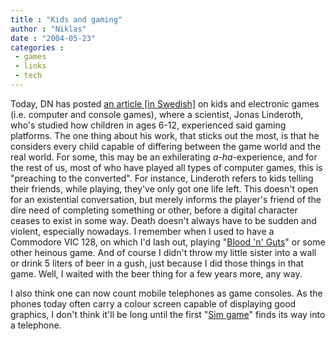 ```yaml
---
title : "Kids and gaming"
author : "Niklas"
date : "2004-05-23"
categories : 
 - games
 - links
 - tech
---
```


Today, DN has posted [an article \[in Swedish\]](http://www.dn.se/DNet/jsp/polopoly.jsp?d=147&a=268683&previousRenderType=6) on kids and electronic games (i.e. computer and console games), where a scientist, Jonas Linderoth, who's studied how children in ages 6-12, experienced said gaming platforms. The one thing about his work, that sticks out the most, is that he considers every child capable of differing between the game world and the real world. For some, this may be an exhilerating _a-ha_\-experience, and for the rest of us, most of who have played all types of computer games, this is "preaching to the converted". For instance, Linderoth refers to kids telling their friends, while playing, they've only got one life left. This doesn't open for an existential conversation, but merely informs the player's friend of the dire need of completing something or other, before a digital character ceases to exist in some way. Death doesn't always have to be sudden and violent, especially nowadays. I remember when I used to have a Commodore VIC 128, on which I'd lash out, playing "[Blood 'n' Guts](http://www.lemon64.com/games/details.php?ID=304)" or some other heinous game. And of course I didn't throw my little sister into a wall or drink 5 liters of beer in a gush, just because I did those things in that game. Well, I waited with the beer thing for a few years more, any way.

I also think one can now count mobile telephones as game consoles. As the phones today often carry a colour screen capable of displaying good graphics, I don't think it'll be long until the first "[Sim game](http://thesims.ea.com)" finds its way into a telephone.
